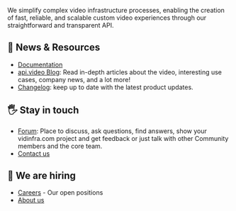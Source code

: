 We simplify complex video infrastructure processes, enabling the creation of fast, reliable, and scalable custom video experiences through our straightforward and transparent API.

## 📃 News & Resources 

- [Documentation](https://docs.vidinfra.com/docs/api-reference)
- [api.video Blog](https://www.vidinfra.com/blog/): Read in-depth articles about the video, interesting use cases, company news, and a lot more!
- [Changelog](https://www.vidinfra.com/changelog): keep up to date with the latest product updates.

## 🖐️ Stay in touch 

- [Forum](https://community.vidinfra.com/): Place to discuss, ask questions, find answers, show your vidinfra.com project and get feedback or just talk with other Community members and the core team.
- [Contact us](https://www.vidinfra.com/contact)

## 🫵 We are hiring

- [Careers](https://jobs.vidinfra.com/) - Our open positions
- [About us](https://www.vidinfra.com/about)
